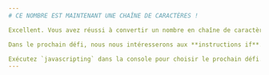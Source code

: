 ```yaml
---
# CE NOMBRE EST MAINTENANT UNE CHAÎNE DE CARACTÈRES !

Excellent. Vous avez réussi à convertir un nombre en chaîne de caractères.

Dans le prochain défi, nous nous intéresserons aux **instructions if**.

Exécutez `javascripting` dans la console pour choisir le prochain défi.
---
```

